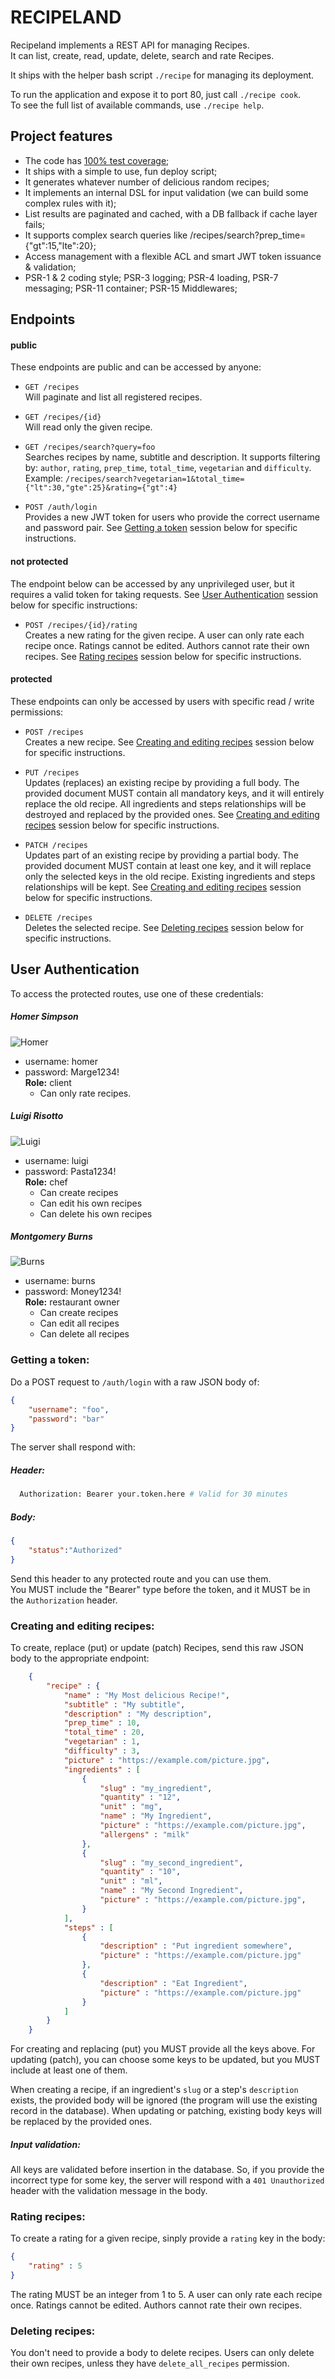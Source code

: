 # RECIPELAND

Recipeland implements a REST API for managing Recipes.\
It can list, create, read, update, delete, search and rate Recipes.

It ships with the helper bash script `./recipe` for managing its deployment.

To run the application and expose it to port 80, just call `./recipe cook`.\
To see the full list of available commands, use `./recipe help`.


## Project features 
- The code has [100% test coverage](https://recipeland-rafaelbeckel.c9users.io/docs/test_coverage/index.html);
- It ships with a simple to use, fun deploy script;
- It generates whatever number of delicious random recipes;
- It implements an internal DSL for input validation (we can build some complex rules with it);
- List results are paginated and cached, with a DB fallback if cache layer fails;
- It supports complex search queries like /recipes/search?prep_time={"gt":15,"lte":20};
- Access management with a flexible ACL and smart JWT token issuance & validation;
- PSR-1 & 2 coding style; PSR-3 logging; PSR-4 loading, PSR-7 messaging; PSR-11 container; PSR-15 Middlewares;


## Endpoints

#### public
These endpoints are public and can be accessed by anyone:

- `GET /recipes`\
Will paginate and list all registered recipes. 

- `GET /recipes/{id}`\
Will read only the given recipe.

- `GET /recipes/search?query=foo`\
Searches recipes by name, subtitle and description. It supports filtering by: `author`, `rating`, `prep_time`, `total_time`, `vegetarian` and `difficulty`.\
Example: `/recipes/search?vegetarian=1&total_time={"lt":30,"gte":25}&rating={"gt":4}`

- `POST /auth/login`\
Provides a new JWT token for users who provide the correct username and password pair. See [Getting a token](#getting-a-token) session below for specific instructions.

#### not protected 
The endpoint below can be accessed by any unprivileged user, but it requires a valid token for taking requests. See [User Authentication](#user-authentication) session below for specific instructions:

- `POST /recipes/{id}/rating`\
Creates a new rating for the given recipe. A user can only rate each recipe once. Ratings cannot be edited. Authors cannot rate their own recipes. See [Rating recipes](#rating-recipes) session below for specific instructions. 

#### protected 
These endpoints can only be accessed by users with specific read / write permissions:

- `POST /recipes`\
Creates a new recipe. See [Creating and editing recipes](#creating-and-editing-recipes) session below for specific instructions. 

- `PUT /recipes`\
Updates (replaces) an existing recipe by providing a full body. The provided document MUST contain all mandatory keys, and it will entirely replace the old recipe. All ingredients and steps relationships will be destroyed and replaced by the provided ones. See [Creating and editing recipes](#creating-and-editing-recipes) session below for specific instructions. 

- `PATCH /recipes`\
Updates part of an existing recipe by providing a partial body. The provided document MUST contain at least one key, and it will replace only the selected keys in the old recipe. Existing ingredients and steps relationships will be kept. See [Creating and editing recipes](#creating-and-editing-recipes) session below for specific instructions. 

- `DELETE /recipes`\
Deletes the selected recipe. See [Deleting recipes](#deleting-recipes) session below for specific instructions. 

## User Authentication
To access the protected routes, use one of these credentials:

##### Homer Simpson
![Homer](public/static/Homer_Simpson.png)
- username: homer
- password: Marge1234!\
**Role:** client
  - Can only rate recipes.

##### Luigi Risotto
![Luigi](public/static/Luigi_Risotto.png)
- username: luigi
- password: Pasta1234!\
**Role:** chef
  - Can create recipes
  - Can edit his own recipes
  - Can delete his own recipes

##### Montgomery Burns
![Burns](public/static/Mr_Burns.png)
- username: burns
- password: Money1234!\
**Role:** restaurant owner
  - Can create recipes
  - Can edit all recipes
  - Can delete all recipes


### Getting a token:
Do a POST request to `/auth/login` with a raw JSON body of:
```json
{
    "username": "foo",
    "password": "bar"
}
```

The server shall respond with:
##### Header:
```bash
  Authorization: Bearer your.token.here # Valid for 30 minutes
```
##### Body:
```json
{
    "status":"Authorized"
}
```

Send this header to any protected route and you can use them.\
You MUST include the "Bearer" type before the token, and it MUST be in the `Authorization` header.

### Creating and editing recipes:
To create, replace (put) or update (patch) Recipes, send this raw JSON body to the appropriate endpoint:
```json
    {
        "recipe" : {
            "name" : "My Most delicious Recipe!",
            "subtitle" : "My subtitle",
            "description" : "My description",
            "prep_time" : 10,
            "total_time" : 20,
            "vegetarian" : 1,
            "difficulty" : 3,
            "picture" : "https://example.com/picture.jpg",
            "ingredients" : [
                {
                    "slug" : "my_ingredient",
                    "quantity" : "12",
                    "unit" : "mg",
                    "name" : "My Ingredient",
                    "picture" : "https://example.com/picture.jpg",
                    "allergens" : "milk"
                },
                {
                    "slug" : "my_second_ingredient",
                    "quantity" : "10",
                    "unit" : "ml",
                    "name" : "My Second Ingredient",
                    "picture" : "https://example.com/picture.jpg",
                }
            ],
            "steps" : [
                {
                    "description" : "Put ingredient somewhere",
                    "picture" : "https://example.com/picture.jpg"
                },
                {
                    "description" : "Eat Ingredient",
                    "picture" : "https://example.com/picture.jpg"
                }
            ]
        }
    }
```

For creating and replacing (put) you MUST provide all the keys above. For updating (patch), you can choose some keys to be updated, but you MUST include at least one of them.

When creating a recipe, if an ingredient's `slug` or a step's `description` exists, the provided body will be ignored (the program will use the existing record in the database). When updating or patching, existing body keys will be replaced by the provided ones.

##### Input validation:
All keys are validated before insertion in the database. So, if you provide the incorrect type for some key, the server will respond with a `401 Unauthorized` header with the validation message in the body. 

### Rating recipes:
To create a rating for a given recipe, sinply provide a `rating` key in the body:
```json
{
    "rating" : 5
}
```

The rating MUST be an integer from 1 to 5. A user can only rate each recipe once. Ratings cannot be edited. Authors cannot rate their own recipes.

### Deleting recipes:
You don't need to provide a body to delete recipes. Users can only delete their own recipes, unless they have `delete_all_recipes` permission.
